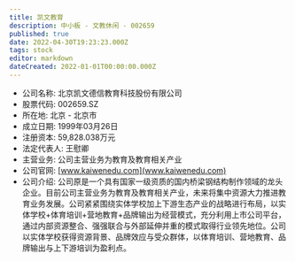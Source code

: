 ```yaml
---
title: 凯文教育
description: 中小板 - 文教休闲 - 002659
published: true
date: 2022-04-30T19:23:23.000Z
tags: stock
editor: markdown
dateCreated: 2022-01-01T00:00:00.000Z
---
```


- 公司名称: 北京凯文德信教育科技股份有限公司
- 股票代码: 002659.SZ
- 所在地: 北京 - 北京市
- 成立日期: 1999年03月26日
- 注册资本: 59,828.038万元
- 法定代表人: 王慰卿
- 主营业务: 公司主营业务为教育及教育相关产业
- 公司官网: [www.kaiwenedu.com](www.kaiwenedu.com)
- 公司介绍: 公司原是一个具有国家一级资质的国内桥梁钢结构制作领域的龙头企业。目前公司主营业务为教育及教育相关产业，未来将集中资源大力推进教育业务发展。公司紧紧围绕实体学校加上下游生态产业的战略进行布局，以实体学校+体育培训+营地教育+品牌输出为经营模式，充分利用上市公司平台，通过内部资源整合、强强联合与外部延伸并重的模式取得行业领先地位。公司以实体学校获得资源背景、品牌效应与受众群体，以体育培训、营地教育、品牌输出与上下游培训为盈利点。


